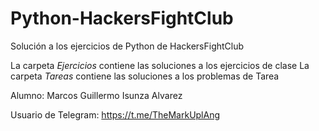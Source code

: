 # Python-HackersFightClub

Solución a los ejercicios de Python de HackersFightClub 

La carpeta *Ejercicios* contiene las soluciones a los ejercicios de clase 
La carpeta *Tareas* contiene las soluciones a los problemas de Tarea

Alumno: Marcos Guillermo Isunza Alvarez 

Usuario de Telegram: https://t.me/TheMarkUplAng

